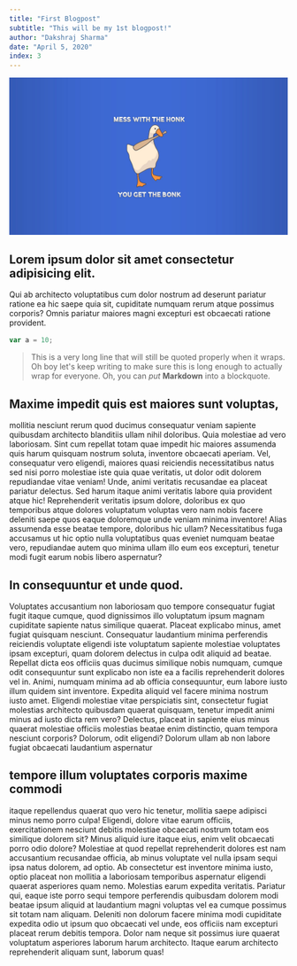 ```yaml
---
title: "First Blogpost"
subtitle: "This will be my 1st blogpost!"
author: "Dakshraj Sharma"
date: "April 5, 2020"
index: 3
---
```


![Honk The Rabbit](./Honk.jpg)

## Lorem ipsum dolor sit amet consectetur adipisicing elit. 

Qui ab architecto voluptatibus cum dolor nostrum ad deserunt pariatur ratione ea hic saepe quia sit, cupiditate numquam rerum atque possimus corporis? Omnis pariatur maiores magni excepturi est obcaecati ratione provident. 
```javascript
var a = 10;
```
> This is a very long line that will still be quoted properly when it wraps. Oh boy let's keep writing to make sure this is long enough to actually wrap for everyone. Oh, you can *put* **Markdown** into a blockquote.

## Maxime impedit quis est maiores sunt voluptas, 

mollitia nesciunt rerum quod ducimus consequatur veniam sapiente quibusdam architecto blanditiis ullam nihil doloribus. Quia molestiae ad vero laboriosam. Sint cum repellat totam quae impedit hic maiores assumenda quis harum quisquam nostrum soluta, inventore obcaecati aperiam. Vel, consequatur vero eligendi, maiores quasi reiciendis necessitatibus natus sed nisi porro molestiae iste quia quae veritatis, ut dolor odit dolorem repudiandae vitae veniam! Unde, animi veritatis recusandae ea placeat pariatur delectus. Sed harum itaque animi veritatis labore quia provident atque hic! Reprehenderit veritatis ipsum dolore, doloribus ex quo temporibus atque dolores voluptatum voluptas vero nam nobis facere deleniti saepe quos eaque doloremque unde veniam minima inventore! Alias assumenda esse beatae tempore, doloribus hic ullam? Necessitatibus fuga accusamus ut hic optio nulla voluptatibus quas eveniet numquam beatae vero, repudiandae autem quo minima ullam illo eum eos excepturi, tenetur modi fugit earum nobis libero aspernatur? 

## In consequuntur et unde quod. 

Voluptates accusantium non laboriosam quo tempore consequatur fugiat fugit itaque cumque, quod dignissimos illo voluptatum ipsum magnam cupiditate sapiente natus similique quaerat. Placeat explicabo minus, amet fugiat quisquam nesciunt. Consequatur laudantium minima perferendis reiciendis voluptate eligendi iste voluptatum sapiente molestiae voluptates ipsam excepturi, quam dolorem delectus in culpa odit aliquid ad beatae. Repellat dicta eos officiis quas ducimus similique nobis numquam, cumque odit consequuntur sunt explicabo non iste ea a facilis reprehenderit dolores vel in. Animi, numquam minima ad ab officia consequuntur, eum labore iusto illum quidem sint inventore. Expedita aliquid vel facere minima nostrum iusto amet. Eligendi molestiae vitae perspiciatis sint, consectetur fugiat molestias architecto quibusdam quaerat quisquam, tenetur impedit animi minus ad iusto dicta rem vero? Delectus, placeat in sapiente eius minus quaerat molestiae officiis molestias beatae enim distinctio, quam tempora nesciunt corporis? Dolorum, odit eligendi? Dolorum ullam ab non labore fugiat obcaecati laudantium aspernatur 

## tempore illum voluptates corporis maxime commodi

itaque repellendus quaerat quo vero hic tenetur, mollitia saepe adipisci minus nemo porro culpa! Eligendi, dolore vitae earum officiis, exercitationem nesciunt debitis molestiae obcaecati nostrum totam eos similique dolorem sit? Minus aliquid iure itaque eius, enim velit obcaecati porro odio dolore? Molestiae at quod repellat reprehenderit dolores est nam accusantium recusandae officia, ab minus voluptate vel nulla ipsam sequi ipsa natus dolorem, ad optio. Ab consectetur est inventore minima iusto, optio placeat non mollitia a laboriosam temporibus aspernatur eligendi quaerat asperiores quam nemo. Molestias earum expedita veritatis. Pariatur qui, eaque iste porro sequi tempore perferendis quibusdam dolorem modi beatae ipsum aliquid at laudantium magni voluptas vel ea cumque possimus sit totam nam aliquam. Deleniti non dolorum facere minima modi cupiditate expedita odio ut ipsum quo obcaecati vel unde, eos officiis nam excepturi placeat rerum debitis tempora. Dolor nam neque sit possimus iure quaerat voluptatum asperiores laborum harum architecto. Itaque earum architecto reprehenderit aliquam sunt, laborum quas!
